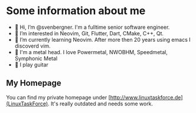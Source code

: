 # Some information about me

- 👋 Hi, I’m @svenbergner. I'm a fulltime senior software engineer. 
- 👀 I’m interested in Neovim, Git, Flutter, Dart, CMake, C++, Qt.
- 🌱 I’m currently learning Neovim. After more then 20 years using emacs I discoverd vim.
- 🤘 I'm a metal head. I love Powermetal, NWOBHM, Speedmetal, Symphonic Metal
- 🎸 I play guitar

## My Homepage
You can find my private homepage under [http://www.linuxtaskforce.de](LinuxTaskForce). It's really outdated and needs some work.
